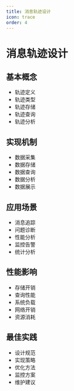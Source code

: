 ```yaml
---
title: 消息轨迹设计
icon: trace
order: 4
---
```


# 消息轨迹设计

## 基本概念
- 轨迹定义
- 轨迹类型
- 轨迹存储
- 轨迹查询
- 轨迹分析

## 实现机制
- 数据采集
- 数据存储
- 数据查询
- 数据分析
- 数据展示

## 应用场景
- 消息追踪
- 问题诊断
- 性能分析
- 监控告警
- 统计分析

## 性能影响
- 存储开销
- 查询性能
- 系统负载
- 网络开销
- 资源消耗

## 最佳实践
- 设计规范
- 实现策略
- 优化方法
- 监控方案
- 维护建议
